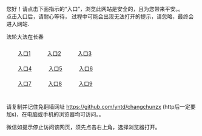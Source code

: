 您好！请点击下面指示的“入口”，浏览此网站是安全的，且为您带来平安。。 <br/>
点击入口后，请耐心等待， 过程中可能会出现无法打开的提示，请忽略，最终会进入网站. </br>

法轮大法在长春<br/>
<div style="padding:10px"><a style="margin:20px" target="_blank" href="https://d1a5tsye1xtf91.cloudfront.net/2Qpsp?jhket" id="ccLink1" rel="nofollow">入口1</a> <a target="_blank" style="margin:20px" href="https://d2ptit3odttgip.cloudfront.net/2Qpsp?jcwsjlbg" id="ccLink2" rel="nofollow">入口2</a> <a style="margin:20px" target="_blank" href="https://d3064rtiurc275.cloudfront.net/2Qpsp?rwbmgro" id="ccLink3" rel="nofollow">入口3</a></div>

<div style="padding:10px" ><a style="margin:20px" target="_blank" href="https://d1a5tsye1xtf91.cloudfront.net/2Qpsp?jhket" id="ccLink4" rel="nofollow">入口4</a> <a style="margin:20px" href="https://d2ptit3odttgip.cloudfront.net/2Qpsp?jcwsjlbg" target="_blank" id="ccLink5" rel="nofollow">入口5</a> <a style="margin:20px" href="https://d3064rtiurc275.cloudfront.net/2Qpsp?rwbmgro" target="_blank" id="ccLink6" rel="nofollow">入口6</a></div>

<div style="padding:10px"><a style="margin:20px" target="_blank" href="https://d1a5tsye1xtf91.cloudfront.net/2Qpsp?jhket" id="ccLink7" rel="nofollow">入口7</a> <a style="margin:20px" href="https://d2ptit3odttgip.cloudfront.net/2Qpsp?jcwsjlbg" target="_blank" id="ccLink8" rel="nofollow">入口8</a> <a style="margin:20px" target="_blank" href="https://d3064rtiurc275.cloudfront.net/2Qpsp?rwbmgro" id="ccLink9" rel="nofollow">入口9</a></div>

<br/>



请复制并记住免翻墙网址 https://github.com/yntd/changchunzx (http后一定要加s)，在电脑或手机的浏览器均可访问。。<br/>

微信如提示停止访问该网页，须先点击右上角，选择浏览器打开。
